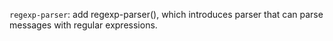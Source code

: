 `regexp-parser`: add regexp-parser(), which introduces parser that can parse messages with regular expressions.
